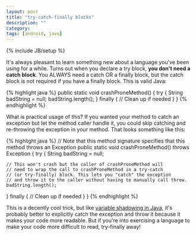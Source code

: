 ```yaml
---
layout: post
title: "try-catch-finally blocks"
description: ""
category: 
tags: [android, java]
---
```

{% include JB/setup %}

It's always pleasant to learn something new about a language you've been using for a while. Turns out when you declare a try block, **you don't need a catch block**. You ALWAYS need a catch OR a finally block, but the catch block is not required if you have a finally block. This is valid Java:

{% highlight java %}
public static void crashProneMethod() {
  try {
    String badString = null;
    badString.length();
  } finally {
    // Clean up if needed
  }
}
{% endhighlight %}

What is practical usage of this? If you wanted your method to catch an exception but let the method caller handle it, you could skip catching and re-throwing the exception in your method. That looks something like this:

{% highlight java %}
// Note that this method signature specifies that this method throws an Exception
public static void crashProneMethod() throws Exception {
  try {
    String badString = null;

	// This won't crash but the caller of crashProneMethod will
	// need to wrap the call to crashProneMethod in a try-catch 
	// (or try-finally) block. This lets you "catch" the exception 
	// and throw it to the caller without having to manually call throw. 
    badString.length();
  } finally {
    // Clean up if needed
  }
}
{% endhighlight %}

This is a decently cool trick, but like [variable shadowing in Java][1], it's probably better to explicitly catch the exception and throw it because it makes your code more readable. But if you're into exercising a language to make your code more difficult to read, try-finally away!

[1]: http://mark.gg/2015/04/26/thats-allowed-in-java/
